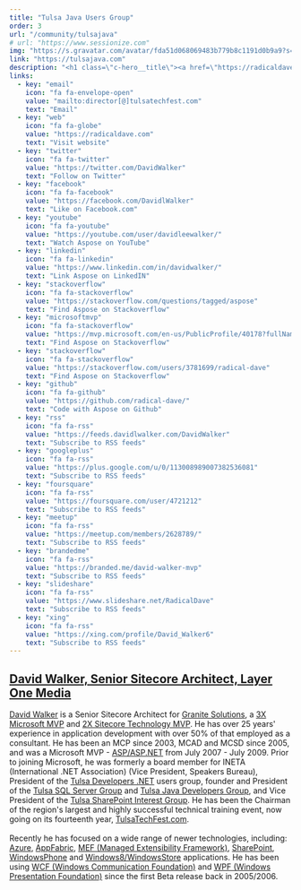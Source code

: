 ```yaml
---
title: "Tulsa Java Users Group"
order: 3
url: "/community/tulsajava"
# url: "https://www.sessionize.com"
img: "https://s.gravatar.com/avatar/fda51d068069483b779b8c1191d0b9a9?s=80"
link: "https://tulsajava.com"
description: "<h1 class=\"c-hero__title\"><a href=\"https://radicaldave.com\" target=\"_blank\" rel=\"noopener\">David Walker, aka Radical Dave, Mr. TechFests</p>"
links:
  - key: "email"
    icon: "fa fa-envelope-open"
    value: "mailto:director[@]tulsatechfest.com"
    text: "Email"
  - key: "web"
    icon: "fa fa-globe"
    value: "https://radicaldave.com"
    text: "Visit website"
  - key: "twitter"
    icon: "fa fa-twitter"
    value: "https://twitter.com/DavidWalker"
    text: "Follow on Twitter"
  - key: "facebook"
    icon: "fa fa-facebook"
    value: "https://facebook.com/DavidlWalker"
    text: "Like on Facebook.com"
  - key: "youtube"
    icon: "fa fa-youtube"
    value: "https://youtube.com/user/davidleewalker/"
    text: "Watch Aspose on YouTube"
  - key: "linkedin"
    icon: "fa fa-linkedin"
    value: "https://www.linkedin.com/in/davidwalker/"
    text: "Link Aspose on LinkedIN"
  - key: "stackoverflow"
    icon: "fa fa-stackoverflow"
    value: "https://stackoverflow.com/questions/tagged/aspose"
    text: "Find Aspose on Stackoverflow"
  - key: "microsoftmvp"
    icon: "fa fa-stackoverflow"
    value: "https://mvp.microsoft.com/en-us/PublicProfile/40178?fullName=David%20%20Walker"
    text: "Find Aspose on Stackoverflow"    
  - key: "stackoverflow"
    icon: "fa fa-stackoverflow"
    value: "https://stackoverflow.com/users/3781699/radical-dave"
    text: "Find Aspose on Stackoverflow"
  - key: "github"
    icon: "fa fa-github"
    value: "https://github.com/radical-dave/"
    text: "Code with Aspose on Github"
  - key: "rss"
    icon: "fa fa-rss"
    value: "https://feeds.davidlwalker.com/DavidWalker"
    text: "Subscribe to RSS feeds"     
  - key: "googleplus"
    icon: "fa fa-rss"
    value: "https://plus.google.com/u/0/113008989007382536081"
    text: "Subscribe to RSS feeds"         
  - key: "foursquare"
    icon: "fa fa-rss"
    value: "https://foursquare.com/user/4721212"
    text: "Subscribe to RSS feeds"
  - key: "meetup"
    icon: "fa fa-rss"
    value: "https://meetup.com/members/2628789/"
    text: "Subscribe to RSS feeds"      
  - key: "brandedme"
    icon: "fa fa-rss"
    value: "https://branded.me/david-walker-mvp"
    text: "Subscribe to RSS feeds"      
  - key: "slideshare"
    icon: "fa fa-rss"
    value: "https://www.slideshare.net/RadicalDave"
    text: "Subscribe to RSS feeds"  
  - key: "xing"
    icon: "fa fa-rss"
    value: "https://xing.com/profile/David_Walker6"
    text: "Subscribe to RSS feeds"      
---
```

<a target="_blank" href="https://radicaldave.com/"><h2>David Walker, Senior Sitecore Architect, Layer One Media</h2></a><a href="https://davidlwalker.com/" target="_blank">David Walker</a> is a Senior Sitecore Architect for <a href="http://granitesolutions.com/" target="_blank">Granite Solutions</a>, a <a href="https://microsoft.com" target="_blank">3X Microsoft MVP</a> and <a href="https://sitecore.net/" target="_blank">2X Sitecore Technology MVP</a>. He has over 25 years' experience in application development with over 50% of that employed as a consultant. He has been an MCP since 2003, MCAD and MCSD since 2005, and was a Microsoft MVP - <a href="https://asp.net/" target="_blank">ASP/ASP.NET</a> from July 2007 - July 2009. Prior to joining Microsoft, he was formerly a board member for INETA (International .NET Association) (Vice President, Speakers Bureau), President of the <a href="https://tulsadevelopers.net/" target="_blank">Tulsa Developers .NET</a> users group, founder and President of the <a href="https://tulsasql.com/" target="_blank">Tulsa SQL Server Group</a> and <a href="https://tulsajava.com/" target="_blank">Tulsa Java Developers Group</a>, and Vice President of the <a href="https://tulsasharepoint.com/" target="_blank">Tulsa SharePoint Interest Group</a>. He has been the Chairman of the region's largest and highly successful technical training event, now going on its fourteenth year, <a href="https://tulsatechfest.com/" target="_blank">TulsaTechFest.com</a>.<br><br>Recently he has focused on a wide range of newer technologies, including: <a href="http://windowsazure.com/" target="_blank">Azure</a>, <a href="http://msdn.microsoft.com/en-us/windowsserver/ee695849.aspx" target="_blank">AppFabric</a>, <a href="http://mef.codeplex.com/" target="_blank">MEF (Managed Extensibility Framework)</a>, <a href="http://sharepoint.com/" target="_blank">SharePoint</a>, <a href="http://windowsphone.com/" target="_blank">WindowsPhone</a> and <a href="http://windows.microsoft.com/" target="_blank">Windows8/WindowsStore</a> applications. He has been using <a href="http://msdn.microsoft.com/en-us/library/ms731082.aspx" target="_blank">WCF (Windows Communication Foundation)</a> and <a href="http://msdn.microsoft.com/en-us/library/ms754130.aspx" target="_blank">WPF (Windows Presentation Foundation)</a> since the first Beta release back in 2005/2006.